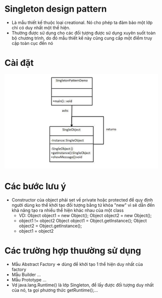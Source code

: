# Singleton design pattern
- Là mẫu thiết kế thuộc loại creational. Nó cho phép ta đảm bảo một lớp chỉ có duy nhất một thể hiện.
- Thường được sử dụng cho các đối tượng được sử dụng xuyên suốt toàn bộ chương trình, do đó mẫu thiết kế này cũng cung cấp một điểm truy cập toàn cục đến nó
# Cài đặt
![img.png](img.png)

# Các bước lưu ý
- Constructor của object phải set về private hoặc protected để quy định người dùng ko thể khởi tạo đối tượng bằng từ khóa "new"
vì sẽ dẫn đến khả năng tạo ra nhiều thể hiện khác nhau của một class
  - VD: 
    Object object1 = new Object(); 
    Object object2 = new Object();
  - object1 != object2
    Object object1 = Object.getInstance();
    Object object2 = Object.getInstance();
  - object1 = object2
# Các trường hợp thuường sử dụng
- Mẫu Abstract Factory => dùng để khởi tạo 1 thể hiện duy nhất của factory
- Mẫu Builder ...
- Mẫu Prototype ...
- Vd java.lang.Runtime() là lớp Singleton, để lấy được đối tượng duy nhất của nó, ta gọi phương thức getRuntime();...